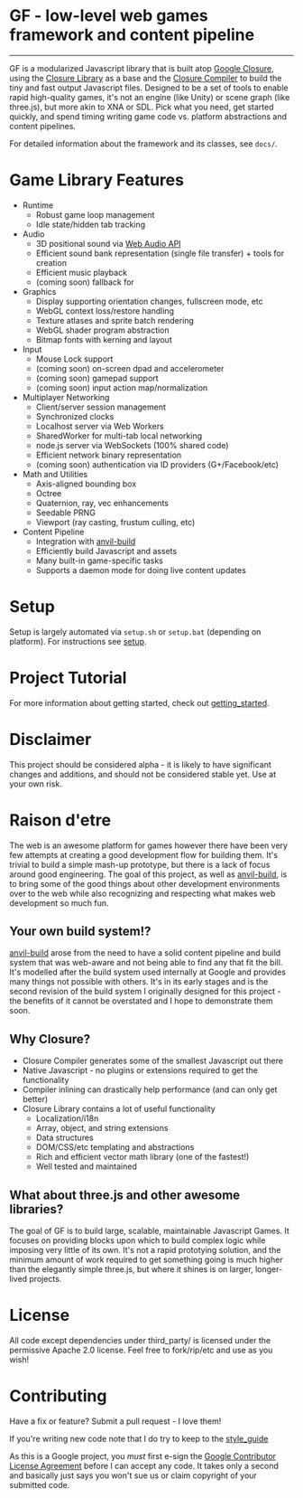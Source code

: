 GF - low-level web games framework and content pipeline
========================================================================================================================
- - -

GF is a modularized Javascript library that is built atop [Google Closure](http://code.google.com/closure/), using the
[Closure Library](http://code.google.com/closure/library/) as a base and the
[Closure Compiler](http://code.google.com/closure/compiler/) to build the tiny and fast output Javascript files.
Designed to be a set of tools to enable rapid high-quality games, it's not an engine (like Unity) or scene graph
(like three.js), but more akin to XNA or SDL. Pick what you need, get started quickly, and spend timing writing game
code vs. platform abstractions and content pipelines.

For detailed information about the framework and its classes, see `docs/`.

# Game Library Features

* Runtime
  * Robust game loop management
  * Idle state/hidden tab tracking
* Audio
  * 3D positional sound via [Web Audio API](https://dvcs.w3.org/hg/audio/raw-file/tip/webaudio/specification.html)
  * Efficient sound bank representation (single file transfer) + tools for creation
  * Efficient music playback
  * (coming soon) fallback for <audio> tag
* Graphics
  * Display supporting orientation changes, fullscreen mode, etc
  * WebGL context loss/restore handling
  * Texture atlases and sprite batch rendering
  * WebGL shader program abstraction
  * Bitmap fonts with kerning and layout
* Input
  * Mouse Lock support
  * (coming soon) on-screen dpad and accelerometer
  * (coming soon) gamepad support
  * (coming soon) input action map/normalization
* Multiplayer Networking
  * Client/server session management
  * Synchronized clocks
  * Localhost server via Web Workers
  * SharedWorker for multi-tab local networking
  * node.js server via WebSockets (100% shared code)
  * Efficient network binary representation
  * (coming soon) authentication via ID providers (G+/Facebook/etc)
* Math and Utilities
  * Axis-aligned bounding box
  * Octree
  * Quaternion, ray, vec enhancements
  * Seedable PRNG
  * Viewport (ray casting, frustum culling, etc)
* Content Pipeline
  * Integration with [anvil-build](https://github.com/benvanik/anvil-build)
  * Efficiently build Javascript and assets
  * Many built-in game-specific tasks
  * Supports a daemon mode for doing live content updates

# Setup

Setup is largely automated via `setup.sh` or `setup.bat` (depending on platform).
For instructions see [setup](https://github.com/benvanik/games-framework/blob/master/docs/setup.md).

# Project Tutorial

For more information about getting started, check out
[getting_started](https://github.com/benvanik/games-framework/blob/master/docs/getting_started.md).

# Disclaimer

This project should be considered alpha - it is likely to have significant changes and additions, and should not be
considered stable yet. Use at your own risk.

# Raison d'etre

The web is an awesome platform for games however there have been very few attempts at creating a good development flow
for building them. It's trivial to build a simple mash-up prototype, but there is a lack of focus around good
engineering. The goal of this project, as well as [anvil-build](https://github.com/benvanik/anvil-build), is to bring
some of the good things about other development environments over to the web while also recognizing and respecting what
makes web development so much fun.

## Your own build system!?

[anvil-build](https://github.com/benvanik/anvil-build) arose from the need to have a solid content pipeline and build
system that was web-aware and not being able to find any that fit the bill. It's modelled after the build system used
internally at Google and provides many things not possible with others. It's in its early stages and is the second
revision of the build system I originally designed for this project - the benefits of it cannot be overstated and I
hope to demonstrate them soon.

## Why Closure?

* Closure Compiler generates some of the smallest Javascript out there
* Native Javascript - no plugins or extensions required to get the functionality
* Compiler inlining can drastically help performance (and can only get better)
* Closure Library contains a lot of useful functionality
  * Localization/i18n
  * Array, object, and string extensions
  * Data structures
  * DOM/CSS/etc templating and abstractions
  * Rich and efficient vector math library (one of the fastest!)
  * Well tested and maintained

## What about three.js and other awesome libraries?

The goal of GF is to build large, scalable, maintainable Javascript Games. It focuses on providing blocks upon which to
build complex logic while imposing very little of its own. It's not a rapid prototying solution, and the minimum amount
of work required to get something going is much higher than the elegantly simple three.js, but where it shines is on
larger, longer-lived projects.

# License

All code except dependencies under third_party/ is licensed under the permissive Apache 2.0 license.
Feel free to fork/rip/etc and use as you wish!

# Contributing

Have a fix or feature? Submit a pull request - I love them!

If you're writing new code note that I do try to keep to the
[style_guide](https://github.com/benvanik/games-framework/blob/master/docs/style_guide.md)

As this is a Google project, you *must* first e-sign the
[Google Contributor License Agreement](http://code.google.com/legal/individual-cla-v1.0.html) before I can accept any
code. It takes only a second and basically just says you won't sue us or claim copyright of your submitted code.
